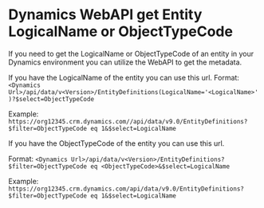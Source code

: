 # Dynamics WebAPI get Entity LogicalName or ObjectTypeCode

If you need to get the LogicalName or ObjectTypeCode of an entity in your Dynamics environment you can utilize the WebAPI to get the metadata.

If you have the LogicalName of the entity you can use this url.
Format:  
`<Dynamics Url>/api/data/v<Version>/EntityDefinitions(LogicalName='<LogicalName>')?$select=ObjectTypeCode`

Example:  
`https://org12345.crm.dynamics.com//api/data/v9.0/EntityDefinitions?$filter=ObjectTypeCode eq 1&$select=LogicalName`

If you have the ObjectTypeCode of the entity you can use this url.

Format:
```<Dynamics Url>/api/data/v<Version>/EntityDefinitions?$filter=ObjectTypeCode eq <ObjectTypeCode>&$select=LogicalName```

Example:
```https://org12345.crm.dynamics.com/api/data/v9.0/EntityDefinitions?$filter=ObjectTypeCode eq 1&$select=LogicalName```
<!--stackedit_data:
eyJoaXN0b3J5IjpbLTE5MzU4MDc3ODMsLTE2NzQ3NTAyNDEsND
Q5OTU0MTMzXX0=
-->